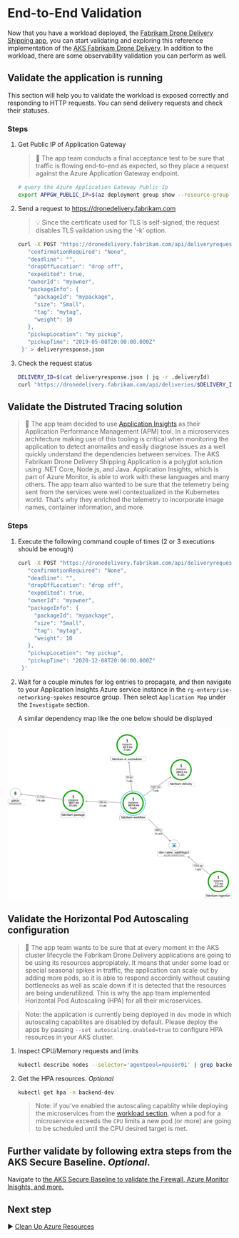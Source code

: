 # End-to-End Validation

Now that you have a workload deployed, the [Fabrikam Drone Delivery Shipping app](./09-workload.md), you can start validating and exploring this reference implementation of the [AKS Fabrikam Drone Delivery](./). In addition to the workload, there are some observability validation you can perform as well.

## Validate the application is running

This section will help you to validate the workload is exposed correctly and responding to HTTP requests.
You can send delivery requests and check their statuses.

### Steps

1. Get Public IP of Application Gateway

   > :book: The app team conducts a final acceptance test to be sure that traffic is flowing end-to-end as expected, so they place a request against the Azure Application Gateway endpoint.

   ```bash
   # query the Azure Application Gateway Public Ip
   export APPGW_PUBLIC_IP=$(az deployment group show --resource-group rg-enterprise-networking-spokes -n spoke-shipping-dronedelivery --query properties.outputs.appGwPublicIpAddress.value -o tsv)
   ```

1. Send a request to https://dronedelivery.fabrikam.com

   > :bulb: Since the certificate used for TLS is self-signed, the request disables TLS validation using the '-k' option.

   ```bash
   curl -X POST "https://dronedelivery.fabrikam.com/api/deliveryrequests" --resolve dronedelivery.fabrikam.com:443:$APPGW_PUBLIC_IP --header 'Content-Type: application/json' --header 'Accept: application/json' -k -d '{
      "confirmationRequired": "None",
      "deadline": "",
      "dropOffLocation": "drop off",
      "expedited": true,
      "ownerId": "myowner",
      "packageInfo": {
        "packageId": "mypackage",
        "size": "Small",
        "tag": "mytag",
        "weight": 10
      },
      "pickupLocation": "my pickup",
      "pickupTime": "2019-05-08T20:00:00.000Z"
    }' > deliveryresponse.json
   ```

1. Check the request status

   ```bash
   DELIVERY_ID=$(cat deliveryresponse.json | jq -r .deliveryId)
   curl "https://dronedelivery.fabrikam.com/api/deliveries/$DELIVERY_ID" --resolve dronedelivery.fabrikam.com:443:$APPGW_PUBLIC_IP --header 'Accept: application/json' -k
   ```

## Validate the Distruted Tracing solution

   > :book: The app team decided to use [Application Insights](https://docs.microsoft.com/azure/azure-monitor/app/app-insights-overview) as their Application Performance Management (APM) tool. In a microservices architecture making use of this tooling is critical when monitoring the application to detect anomalies and easily diagnose issues as a well quickly understand the dependencies between services.  The AKS Fabrikam Drone Delivery Shipping Application is a polyglot solution using .NET Core, Node.js, and Java.  Application Insights, which is part of Azure Monitor, is able to work with these languages and many others.  The app team also wanted to be sure that the telemetry being sent from the services were well contextualized in the Kubernetes world.  That's why they enriched the telemetry to incorporate image names, container information, and more.

### Steps

1. Execute the following command couple of times (2 or 3 executions should be enough)

   ```bash
   curl -X POST "https://dronedelivery.fabrikam.com/api/deliveryrequests" --resolve dronedelivery.fabrikam.com:443:$APPGW_PUBLIC_IP --header 'Content-Type: application/json' --header 'Accept: application/json' -k -d '{
      "confirmationRequired": "None",
      "deadline": "",
      "dropOffLocation": "drop off",
      "expedited": true,
      "ownerId": "myowner",
      "packageInfo": {
        "packageId": "mypackage",
        "size": "Small",
        "tag": "mytag",
        "weight": 10
      },
      "pickupLocation": "my pickup",
      "pickupTime": "2020-12-08T20:00:00.000Z"
    }'
   ```

1. Wait for a couple minutes for log entries to propagate, and then navigate to your Application Insights Azure service instance in the `rg-enterprise-networking-spokes` resource group. Then select `Application Map` under the `Investigate` section.

   A similar dependency map like the one below should be displayed

![Application Insights depency map with messaging flow from Ingestion microservice to Workflow microservice and then from Workflow to Package, Drone Scheduler and Delivery microservices](./imgs/aks-fabrikam-dronedelivery-applicationmap.png)

## Validate the Horizontal Pod Autoscaling configuration

   > :book: The app team wants to be sure that at every moment in the AKS cluster lifecycle the Fabrikam Drone Delivery applications are going to be using its resources appropiately. It means that under some load or special seasonal spikes in traffic, the application can scale out by adding more pods, so it is able to respond accordinly without causing bottlenecks as well as scale down if it is detected that the resources are being underutilized. This is why the app team implemented Horizontal Pod Autoscaling (HPA) for all their microservices.

   > Note: the application is currently being deployed in `dev` mode in which autoscaling capabilites are disabled by default. Please deploy the apps by passing `--set autoscaling.enabled=true` to configure HPA resources in your AKS cluster.

1. Inspect CPU/Memory requests and limits

   ```bash
   kubectl describe nodes --selector='agentpool=npuser01' | grep backend-dev
   ```

1. Get the HPA resources. _Optional_

    ```bash
   kubectl get hpa -n backend-dev
   ```

   > Note: if you've enabled the autoscaling capablity while deploying the microservices from the [workload section](./09-workload.md), when a pod for a microservice exceeds the `CPU` limits a new pod (or more) are going to be scheduled until the CPU desired target is met.

##  Further validate by following extra steps from the AKS Secure Baseline. _Optional_.

Navigate to [the AKS Secure Baseline to validate the Firewall, Azure Monitor Inisghts, and
more.](https://github.com/mspnp/aks-secure-baseline/blob/aeed3c9036d440979c4baa93f5b43a7c3e6d5375/10-validation.md#validate-web-application-firewall-functionality)

## Next step

:arrow_forward: [Clean Up Azure Resources](./11-cleanup.md)
